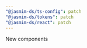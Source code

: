 ```yaml
---
"@jasmim-ds/ts-config": patch
"@jasmim-ds/tokens": patch
"@jasmim-ds/react": patch
---
```


New components
